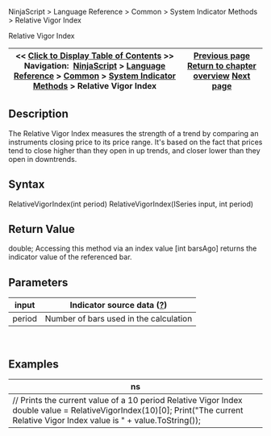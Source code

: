 ﻿
NinjaScript > Language Reference > Common > System Indicator Methods > Relative Vigor Index

Relative Vigor Index

| << [Click to Display Table of Contents](relative_vigor_index.md) >> **Navigation:**     [NinjaScript](ninjascript.md) > [Language Reference](language_reference_wip.md) > [Common](common.md) > [System Indicator Methods](indicators.md) > Relative Vigor Index | [Previous page](relative_strength_index_rsi.md) [Return to chapter overview](indicators.md) [Next page](relative_volatility_index_rvi.md) |
| --- | --- |
## Description
The Relative Vigor Index measures the strength of a trend by comparing an instruments closing price to its price range. It's based on the fact that prices tend to close higher than they open in up trends, and closer lower than they open in downtrends.
 
## Syntax
RelativeVigorIndex(int period)
RelativeVigorIndex(ISeries<double> input, int period)
 
## Return Value
double; Accessing this method via an index value [int barsAgo] returns the indicator value of the referenced bar.
 
## Parameters

| input | Indicator source data ([?](valid_input_data_for_indicator.md)) |
| --- | --- |
| period | Number of bars used in the calculation |
 
## 
## Examples

| ns |
| --- |
| // Prints the current value of a 10 period Relative Vigor Index double value = RelativeVigorIndex(10)[0]; Print("The current Relative Vigor Index value is " + value.ToString()); |
